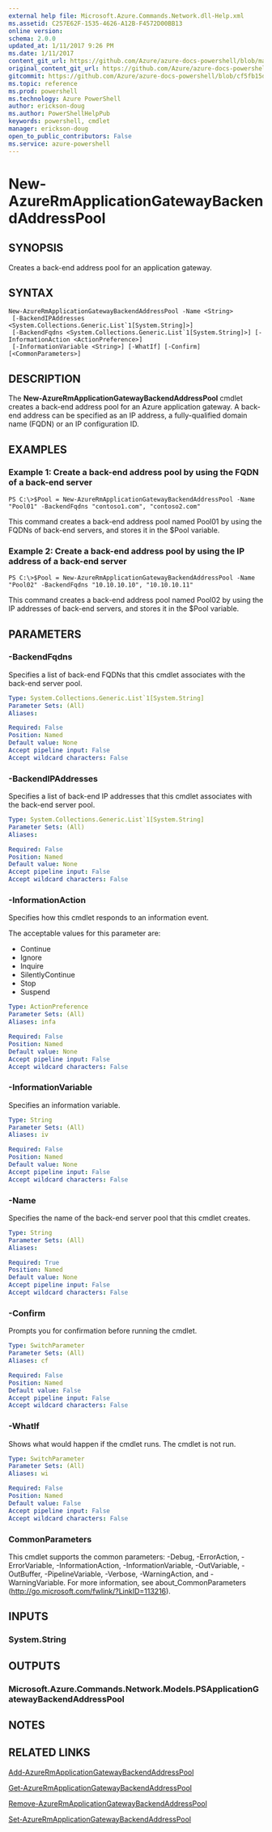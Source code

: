 ```yaml
---
external help file: Microsoft.Azure.Commands.Network.dll-Help.xml
ms.assetid: C257E62F-1535-4626-A12B-F4572D00BB13
online version: 
schema: 2.0.0
updated_at: 1/11/2017 9:26 PM
ms.date: 1/11/2017
content_git_url: https://github.com/Azure/azure-docs-powershell/blob/master/azureps-cmdlets-docs/ResourceManager/AzureRM.Network/v3.3.0/New-AzureRmApplicationGatewayBackendAddressPool.md
original_content_git_url: https://github.com/Azure/azure-docs-powershell/blob/master/azureps-cmdlets-docs/ResourceManager/AzureRM.Network/v3.3.0/New-AzureRmApplicationGatewayBackendAddressPool.md
gitcommit: https://github.com/Azure/azure-docs-powershell/blob/cf5fb15dcd1fe2c86458f47e1a11dc88817021fc/azureps-cmdlets-docs/ResourceManager/AzureRM.Network/v3.3.0/New-AzureRmApplicationGatewayBackendAddressPool.md
ms.topic: reference
ms.prod: powershell
ms.technology: Azure PowerShell
author: erickson-doug
ms.author: PowerShellHelpPub
keywords: powershell, cmdlet
manager: erickson-doug
open_to_public_contributors: False
ms.service: azure-powershell
---
```


# New-AzureRmApplicationGatewayBackendAddressPool

## SYNOPSIS
Creates a back-end address pool for an application gateway.

## SYNTAX

```
New-AzureRmApplicationGatewayBackendAddressPool -Name <String>
 [-BackendIPAddresses <System.Collections.Generic.List`1[System.String]>]
 [-BackendFqdns <System.Collections.Generic.List`1[System.String]>] [-InformationAction <ActionPreference>]
 [-InformationVariable <String>] [-WhatIf] [-Confirm] [<CommonParameters>]
```

## DESCRIPTION
The **New-AzureRmApplicationGatewayBackendAddressPool** cmdlet creates a back-end address pool for an Azure application gateway.
A back-end address can be specified as an IP address, a fully-qualified domain name (FQDN) or an IP configuration ID.

## EXAMPLES

### Example 1: Create a back-end address pool by using the FQDN of a back-end server
```
PS C:\>$Pool = New-AzureRmApplicationGatewayBackendAddressPool -Name "Pool01" -BackendFqdns "contoso1.com", "contoso2.com"
```

This command creates a back-end address pool named Pool01 by using the FQDNs of back-end servers, and stores it in the $Pool variable.

### Example 2: Create a back-end address pool by using the IP address of a back-end server
```
PS C:\>$Pool = New-AzureRmApplicationGatewayBackendAddressPool -Name "Pool02" -BackendFqdns "10.10.10.10", "10.10.10.11"
```

This command creates a back-end address pool named Pool02 by using the IP addresses of back-end servers, and stores it in the $Pool variable.

## PARAMETERS

### -BackendFqdns
Specifies a list of back-end FQDNs that this cmdlet associates with the back-end server pool.

```yaml
Type: System.Collections.Generic.List`1[System.String]
Parameter Sets: (All)
Aliases: 

Required: False
Position: Named
Default value: None
Accept pipeline input: False
Accept wildcard characters: False
```

### -BackendIPAddresses
Specifies a list of back-end IP addresses that this cmdlet associates with the back-end server pool.

```yaml
Type: System.Collections.Generic.List`1[System.String]
Parameter Sets: (All)
Aliases: 

Required: False
Position: Named
Default value: None
Accept pipeline input: False
Accept wildcard characters: False
```

### -InformationAction
Specifies how this cmdlet responds to an information event.

The acceptable values for this parameter are:

- Continue
- Ignore
- Inquire
- SilentlyContinue
- Stop
- Suspend

```yaml
Type: ActionPreference
Parameter Sets: (All)
Aliases: infa

Required: False
Position: Named
Default value: None
Accept pipeline input: False
Accept wildcard characters: False
```

### -InformationVariable
Specifies an information variable.

```yaml
Type: String
Parameter Sets: (All)
Aliases: iv

Required: False
Position: Named
Default value: None
Accept pipeline input: False
Accept wildcard characters: False
```

### -Name
Specifies the name of the back-end server pool that this cmdlet creates.

```yaml
Type: String
Parameter Sets: (All)
Aliases: 

Required: True
Position: Named
Default value: None
Accept pipeline input: False
Accept wildcard characters: False
```

### -Confirm
Prompts you for confirmation before running the cmdlet.

```yaml
Type: SwitchParameter
Parameter Sets: (All)
Aliases: cf

Required: False
Position: Named
Default value: False
Accept pipeline input: False
Accept wildcard characters: False
```

### -WhatIf
Shows what would happen if the cmdlet runs.
The cmdlet is not run.

```yaml
Type: SwitchParameter
Parameter Sets: (All)
Aliases: wi

Required: False
Position: Named
Default value: False
Accept pipeline input: False
Accept wildcard characters: False
```

### CommonParameters
This cmdlet supports the common parameters: -Debug, -ErrorAction, -ErrorVariable, -InformationAction, -InformationVariable, -OutVariable, -OutBuffer, -PipelineVariable, -Verbose, -WarningAction, and -WarningVariable. For more information, see about_CommonParameters (http://go.microsoft.com/fwlink/?LinkID=113216).

## INPUTS

### System.String

## OUTPUTS

### Microsoft.Azure.Commands.Network.Models.PSApplicationGatewayBackendAddressPool

## NOTES

## RELATED LINKS

[Add-AzureRmApplicationGatewayBackendAddressPool](xref:ResourceManager/AzureRM.Network/v3.3.0/Add-AzureRmApplicationGatewayBackendAddressPool.md)

[Get-AzureRmApplicationGatewayBackendAddressPool](xref:ResourceManager/AzureRM.Network/v3.3.0/Get-AzureRmApplicationGatewayBackendAddressPool.md)

[Remove-AzureRmApplicationGatewayBackendAddressPool](xref:ResourceManager/AzureRM.Network/v3.3.0/Remove-AzureRmApplicationGatewayBackendAddressPool.md)

[Set-AzureRmApplicationGatewayBackendAddressPool](xref:ResourceManager/AzureRM.Network/v3.3.0/Set-AzureRmApplicationGatewayBackendAddressPool.md)


